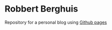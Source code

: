 # Robbert Berghuis
Repository for a personal blog using [Github pages](https://github.com/skills/github-pages)
